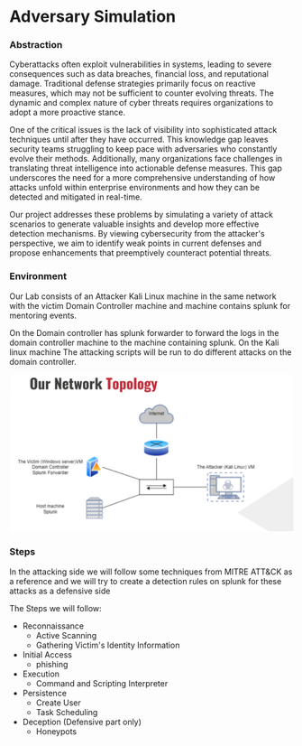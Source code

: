 # Adversary Simulation


### Abstraction
Cyberattacks often exploit vulnerabilities in systems, leading to severe consequences such as data breaches, financial loss, and reputational damage. 
Traditional defense strategies primarily focus on reactive measures, which may not be sufficient to counter evolving threats. The dynamic and complex nature of cyber threats requires organizations to adopt a more proactive stance.

One of the critical issues is the lack of visibility into sophisticated attack techniques until after they have occurred. 
This knowledge gap leaves security teams struggling to keep pace with adversaries who constantly evolve their methods. Additionally, many organizations face challenges in translating threat intelligence into actionable defense measures. 
This gap underscores the need for a more comprehensive understanding of how attacks unfold within enterprise environments and how they can be detected and mitigated in real-time.

Our project addresses these problems by simulating a variety of attack scenarios to generate valuable insights and develop more effective detection mechanisms. By viewing cybersecurity from the attacker's perspective, we aim to identify weak points in current defenses and propose enhancements that preemptively counteract potential threats.

### Environment
Our Lab consists of an Attacker Kali Linux machine in the same network with the victim Domain Controller machine and machine contains splunk for mentoring events.

On the Domain controller has splunk forwarder to forward the logs in the domain controller machine to the machine containing splunk.
On the Kali linux machine The attacking scripts will be run to do different attacks on the domain controller.

<img src="/Assets/imgs/network_topology.PNG" alt="network topology">

### Steps
In the attacking side we will follow some techniques from MITRE ATT&CK as a reference and we will try to create a detection rules on splunk for these attacks as a defensive side

The Steps we will follow:
- Reconnaissance
    - Active Scanning
    - Gathering Victim's Identity Information
- Initial Access
    - phishing
- Execution
    - Command and Scripting Interpreter
- Persistence
    - Create User
    - Task Scheduling
- Deception (Defensive part only)
    - Honeypots